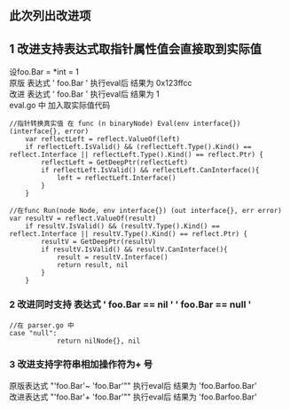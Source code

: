 
## 此次列出改进项

## 1 改进支持表达式取指针属性值会直接取到实际值
 设foo.Bar = *int = 1</br>
 原版 表达式 ' foo.Bar ' 执行eval后 结果为  0x123ffcc</br>
 改进 表达式 ' foo.Bar ' 执行eval后 结果为  1</br>
eval.go 中 加入取实际值代码</br>
```
//指针转换真实值 在 func (n binaryNode) Eval(env interface{}) (interface{}, error)
	var reflectLeft = reflect.ValueOf(left)
	if reflectLeft.IsValid() && (reflectLeft.Type().Kind() == reflect.Interface || reflectLeft.Type().Kind() == reflect.Ptr) {
		reflectLeft = GetDeepPtr(reflectLeft)
		if reflectLeft.IsValid() && reflectLeft.CanInterface(){
			left = reflectLeft.Interface()
		}
	}
```
```
//在func Run(node Node, env interface{}) (out interface{}, err error) 
var resultV = reflect.ValueOf(result)
	if resultV.IsValid() && (resultV.Type().Kind() == reflect.Interface || resultV.Type().Kind() == reflect.Ptr) {
		resultV = GetDeepPtr(resultV)
		if resultV.IsValid() && resultV.CanInterface(){
			result = resultV.Interface()
			return result, nil
		}
	}
```
### 2 改进同时支持 表达式  ' foo.Bar == nil '  ' foo.Bar == null '
```
//在 parser.go 中
case "null":
			return nilNode{}, nil
```
### 3 改进支持字符串相加操作符为+ 号
 原版表达式 "'foo.Bar'~ 'foo.Bar'"" 执行eval后 结果为  'foo.Barfoo.Bar'</br>
 改进表达式 "'foo.Bar'+ 'foo.Bar'"" 执行eval后 结果为  'foo.Barfoo.Bar'</br>